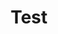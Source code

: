 ---
title: "Test"
passing_percentage: 70
questions:
    - id: "q1"
      text: "Site Reliability Engineers must spend at least 50% of their time on operational activities."
      type: "single-answer"
      marks: 2
      options:
        - id: "a"
          text: "True"
        - id: "b"
          text: "False"
          is_correct: true
        
    - id: "q2"
      text: "What is the primary goal of Site Reliability Engineering (SRE)?"
      type: "single-answer"
      marks: 2
      options:
        - id: "a"
          text: "To reduce the cost of infrastructure"
        - id: "b"
          text: "To eliminate the need for IT operations teams"
        - id: "c"
          text: "To ensure maximum system reliability and uptime through engineering and operations practices"
          is_correct: true
        - id: "d"
          text: "To focus solely on new product features without regard to system stability"

    - id: "q3"
      text: "Which of the following is one of the seven principles of Site Reliability Engineering (SRE)?"
      type: "single-answer"
      marks: 2
      options:
        - id: "a"
          text: "Maximize change velocity"
        - id: "b"
          text: "Prioritize manual intervention over automation"
        - id: "c"
          text: "Service Level Objectives (SLOs) form the primary basis for decision-making"
          is_correct: true
        - id: "d"
          text: "Focus exclusively on software development practices"
    
    - id: "q4"
      text: "Which of the following will help balance release velocity with system reliability?"
      type: "multiple-answer"
      marks: 2
      options:
        - id: "a"
          text: "SLOs"
          is_correct: true
        - id: "b"
          text: "Error budgets"
          is_correct: true
        - id: "c"
          text: "SLAs"
    
    - id: "q5"
      text: "Which of the following trends is expected to significantly influence the future of Site Reliability Engineering (SRE)?"
      type: "single-answer"
      marks: 2
      options:
        - id: "a"
          text: "Decreased reliance on automation and AI for operations"
        - id: "b"
          text: "Moving away from observability to focus solely on traditional monitoring"
        - id: "c"
          text: "Integration of AI and machine learning to automate routine tasks and optimize system performance"
          is_correct: true
        - id: "d"
          text: "Reducing the emphasis on security within the SRE domain"

layout: "test"
type: "test"
---